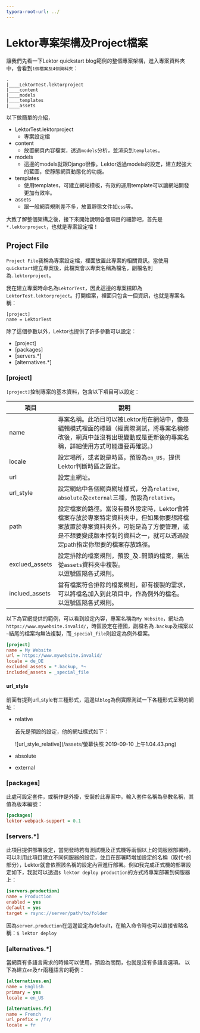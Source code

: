 ```yaml
---
typora-root-url: ../
---
```

Lektor專案架構及Project檔案
======

讓我們先看一下Lektor quickstart blog範例的整個專案架構，進入專案資料夾中，會看到`1個檔案及4個資料夾`：

```
.
|____LektorTest.lektorproject
|____content
|____models
|____templates
|____assets
```
以下做簡單的介紹，
- LektorTest.lektorproject
    - 專案設定檔
- content
    - 放置網頁內容檔案，透過`models`分析，並渲染到`templates`。
- models
    - 這邊的models就跟Django很像。Lektor透過models的設定，建立起強大的藍圖，使靜態網頁動態化的功能。
- templates
    - 使用templates，可建立網站模板，有效的運用template可以讓網站開發更加有效率。
- assets
    - 跟一般網頁規則差不多，放置靜態文件如`css`等。

大致了解整個架構之後，接下來開始說明各個項目的細節吧，首先是`*.lektorproject`，也就是專案設定檔！

## Project File

`Project File`我稱為專案設定檔，裡面放置此專案的相關資訊。當使用`quickstart`建立專案後，此檔案會以專案名稱為檔名，副檔名則為`.lektorproject`。

我在建立專案時命名為`LektorTest`，因此這邊的專案檔即為`LektorTest.lektorproject`。打開檔案，裡面只包含一個資訊，也就是專案名稱：
```
[project]
name = LektorTest
```
除了這個參數以外，Lektor也提供了許多參數可以設定：
- [project]
- [packages]
- [servers.\*]
- [alternatives.\*]

### [project]

`[project]`控制專案的基本資料，包含以下項目可以設定：

| 項目           | 說明                                                         |
| -------------- | ------------------------------------------------------------ |
| name           | 專案名稱。此項目可以被Lektor用在網站中，像是編輯模式裡面的標題（經實際測試，將專案名稱修改後，網頁中並沒有出現變動或是更新後的專案名稱，詳細使用方式可能還要再確認。） |
| locale         | 設定場所，或者說是時區，預設為`en_US`，提供Lektor判斷時區之設定。 |
| url            | 設定主網址。                                                 |
| url_style      | 設定網站中各個網頁網址樣式，分為`relative`, `absolute`及`external`三種，預設為`relative`。 |
| path           | 設定檔案的路徑。當沒有額外設定時，Lektor會將檔案存放於專案特定資料夾中，但如果你要想將檔案放置於專案資料夾外，可能是為了方便管理，或是不想要變成版本控制的資料之一，就可以透過設定path指定你想要的檔案存放路徑。 |
| exclued_assets | 設定排除的檔案規則，預設`_`及`.`開頭的檔案，無法從`assets`資料夾中複製。<br />以逗號區隔各式規則。 |
| inclued_assets | 當有檔案符合排除的檔案規則，卻有複製的需求，可以將檔名加入到此項目中，作為例外的檔名。<br />以逗號區隔各式規則。 |

以下為官網提供的範例，可以看到設定內容，專案名稱為`My Website`，網址為`https://www.mywebsite.invalid/`，時區設定在德國，副檔名為`.backup`及檔案以`~`結尾的檔案均無法複製，而`_special_file`則設定為例外檔案。

```ini
[project]
name = My Website
url = https://www.mywebsite.invalid/
locale = de_DE
excluded_assets = *.backup, *~
included_assets = _special_file
```

#### url_style

前面有提到url_style有三種形式，這邊以`blog`為例實際測試一下各種形式呈現的網址：

- relative

  首先是預設的設定，他的網址樣式如下：

  ![url_style_relative](/assets/螢幕快照 2019-09-10 上午1.04.43.png)

- absolute

  

- external

### [packages]

此處可設定套件，或稱作是外掛，安裝於此專案中。輸入套件名稱為參數名稱，其值為版本編號：

```ini
[packages]
lektor-webpack-support = 0.1
```

### [servers.\*]

此項目提供部署設定，當開發時若有測試機及正式機等兩個以上的伺服器部署時，可以利用此項目建立不同伺服器的設定，並且在部署時增加設定的名稱（取代`*`的部分），Lektor就會依照該名稱的設定內容進行部署。例如我完成正式機的部署設定如下，我就可以透過`$ lektor deploy production`的方式將專案部署到伺服器上：

```ini
[servers.production]
name = Production
enabled = yes
default = yes
target = rsync://server/path/to/folder
```
因為`server.production`在這邊設定為default，在輸入命令時也可以直接省略名稱：`$ lektor deploy`

### [alternatives.\*]

當網頁有多語言需求的時候可以使用，預設為關閉，也就是沒有多語言選項。
以下為建立`en`及`fr`兩種語言的範例：

```ini
[alternatives.en]
name = English
primary = yes
locale = en_US

[alternatives.fr]
name = French
url_prefix = /fr/
locale = fr
```